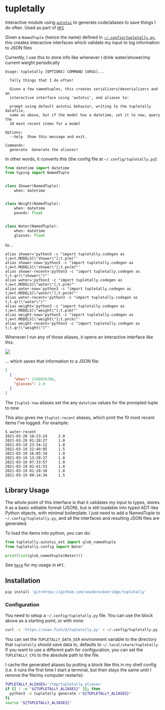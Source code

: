 # tupletally

Interactive module using [`autotui`](https://github.com/seanbreckenridge/autotui) to generate code/aliases to save things I do often. Used as part of [`HPI`](https://github.com/seanbreckenridge/HPI)

Given a `NamedTuple` (hence the name) defined in [`~/.config/tupletally.py`](https://sean.fish/d/tupletally.py), this creates interactive interfaces which validate my input to log information to JSON files

Currently, I use this to store info like whenever I drink water/shower/my current weight periodically

```
Usage: tupletally [OPTIONS] COMMAND [ARGS]...

  Tally things that I do often!

  Given a few namedtuples, this creates serializers/deserializers and an
  interactive interface using 'autotui', and aliases to:

  prompt using default autotui behavior, writing to the tupletally datafile,
  same as above, but if the model has a datetime, set it to now, query the
  10 most recent items for a model

Options:
  --help  Show this message and exit.

Commands:
  generate  Generate the aliases!
```

In other words, it converts this (the config file at `~/.config/tupletally.py`):

```python
from datetime import datetime
from typing import NamedTuple


class Shower(NamedTuple):
    when: datetime


class Weight(NamedTuple):
    when: datetime
    pounds: float


class Water(NamedTuple):
    when: datetime
    glasses: float
```

to...

```
alias shower='python3 -c "import tupletally.codegen as t;m=t.MODELS[\"shower\"];t.p(m)"'
alias shower-now='python3 -c "import tupletally.codegen as t;m=t.MODELS[\"shower\"];t.pn(m)"'
alias shower-recent='python3 -c "import tupletally.codegen as t;t.qr(\"shower\")"'
alias water='python3 -c "import tupletally.codegen as t;m=t.MODELS[\"water\"];t.p(m)"'
alias water-now='python3 -c "import tupletally.codegen as t;m=t.MODELS[\"water\"];t.pn(m)"'
alias water-recent='python3 -c "import tupletally.codegen as t;t.qr(\"water\")"'
alias weight='python3 -c "import tupletally.codegen as t;m=t.MODELS[\"weight\"];t.p(m)"'
alias weight-now='python3 -c "import tupletally.codegen as t;m=t.MODELS[\"weight\"];t.pn(m)"'
alias weight-recent='python3 -c "import tupletally.codegen as t;t.qr(\"weight\")"'
```

Whenever I run any of those aliases, it opens an interactive interface like this:

<img src="https://raw.githubusercontent.com/seanbreckenridge/autotui/master/.assets/builtin_demo.gif">

... which saves that information to a JSON file:

```json
[
  {
    "when": 1598856786,
    "glasses": 2.0
  }
]
```

The `{tuple}-now` aliases set the any `datetime` values for the prompted tuple to now

This also gives me `{tuple}-recent` aliases, which print the 10 most recent items I've logged. For example:

```
$ water-recent
2021-03-20 18:23:24     2.0
2021-03-20 01:28:27     1.0
2021-03-19 23:34:12     1.0
2021-03-19 22:49:05     1.5
2021-03-19 16:05:34     1.0
2021-03-19 13:20:27     1.0
2021-03-19 07:33:57     1.0
2021-03-19 02:41:53     1.0
2021-03-19 01:28:10     1.0
2021-03-19 00:14:34     1.5
```

## Library Usage

The whole point of this interface is that it validates my input to types, stores it as a basic editable format (JSON), but is still loadable into typed ADT-like Python objects, with minimal boilerplate. I just need to add a NamedTuple to `~/.config/tupletally.py`, and all the interfaces and resulting JSON files are generated.

To load the items into python, you can do:

```python
from tupletally.autotui_ext import glob_namedtuple
from tupletally.config import Water

print(list(glob_namedtuple(Water)))
```

See [`here`](https://github.com/seanbreckenridge/HPI/blob/master/my/body.py) for my usage in `HPI`.

## Installation

```bash
pip install 'git+https://github.com/seanbreckenridge/tupletally'
```

### Configuration

You need to setup a `~/.config/tupletally.py` file. You can use the block above as a starting point, or with mine:

```bash
curl -s 'https://sean.fish/d/tupletally.py' > ~/.config/tupletally.py
```

You can set the `TUPLETALLY_DATA_DIR` environment variable to the directory that `tupletally` should save data to, defaults to `~/.local/share/tupletally`. If you want to use a different path for configuration, you can set the `TUPLETALLY_CFG` to the absolute path to the file.

I cache the generated aliases by putting a block like this in my shell config (i.e. it runs the first time I start a terminal, but then stays the same until I remove the file/my computer restarts):

```bash
TUPLETALLY_ALIASES='/tmp/tupletally_aliases'
if [[ ! -e "${TUPLETALLY_ALIASES}" ]]; then
  python3 -m tupletally generate >"${TUPLETALLY_ALIASES}"
fi
source "${TUPLETALLY_ALIASES}"
```

